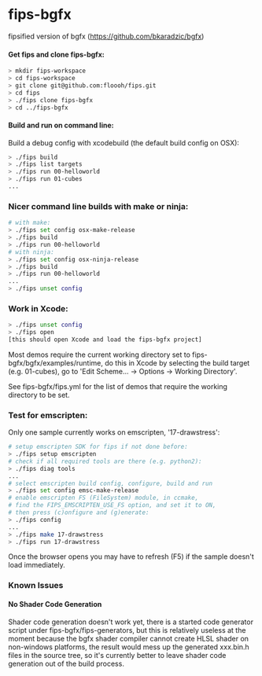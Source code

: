 # fips-bgfx
fipsified version of bgfx (https://github.com/bkaradzic/bgfx)

#### Get fips and clone fips-bgfx:

```bash
> mkdir fips-workspace
> cd fips-workspace
> git clone git@github.com:floooh/fips.git
> cd fips
> ./fips clone fips-bgfx
> cd ../fips-bgfx
```

#### Build and run on command line:

Build a debug config with xcodebuild (the default build
config on OSX):

```bash
> ./fips build
> ./fips list targets
> ./fips run 00-helloworld
> ./fips run 01-cubes
...
```

### Nicer command line builds with make or ninja:

```bash
# with make:
> ./fips set config osx-make-release
> ./fips build
> ./fips run 00-helloworld
# with ninja:
> ./fips set config osx-ninja-release
> ./fips build
> ./fips run 00-helloworld
...
> ./fips unset config
```

### Work in Xcode:

```bash
> ./fips unset config
> ./fips open
[this should open Xcode and load the fips-bgfx project]
```

Most demos require the current working directory set to
fips-bgfx/bgfx/examples/runtime, do this in Xcode by selecting
the build target (e.g. 01-cubes), go to
'Edit Scheme... -> Options -> Working Directory'.

See fips-bgfx/fips.yml for the list of demos that require the
working directory to be set.

### Test for emscripten:

Only one sample currently works on emscripten, '17-drawstress':

```bash
# setup emscripten SDK for fips if not done before:
> ./fips setup emscripten
# check if all required tools are there (e.g. python2):
> ./fips diag tools
...
# select emscripten build config, configure, build and run
> ./fips set config emsc-make-release
# enable emscripten FS (FileSystem) module, in ccmake,
# find the FIPS_EMSCRIPTEN_USE_FS option, and set it to ON,
# then press (c)onfigure and (g)enerate:
> ./fips config
...
> ./fips make 17-drawstress
> ./fips run 17-drawstress
```

Once the browser opens you may have to refresh (F5) if the sample
doesn't load immediately.

### Known Issues

#### No Shader Code Generation

Shader code generation doesn't work yet, there is a started
code generator script under fips-bgfx/fips-generators, but this
is relatively useless at the moment because the bgfx shader compiler
cannot create HLSL shader on non-windows platforms, the result
would mess up the generated xxx.bin.h files in the source tree, so it's
currently better to leave shader code generation out of the
build process.


